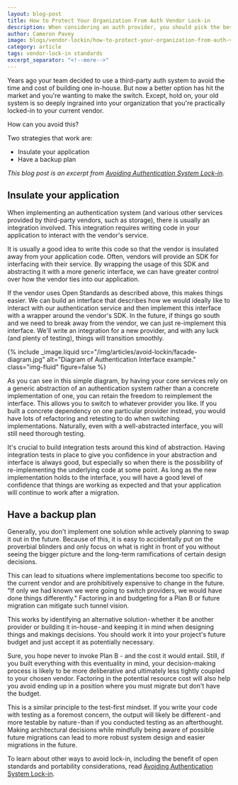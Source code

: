 ```yaml
---
layout: blog-post
title: How to Protect Your Organization From Auth Vendor Lock-in
description: When considering an auth provider, you should pick the best one for your current needs. But how can you avoid implementation pain if your needs change?
author: Cameron Pavey
image: blogs/vendor-lockin/how-to-protect-your-organization-from-auth-vendor-lock-in-header-image.png
category: article
tags: vendor-lock-in standards
excerpt_separator: "<!--more-->"
---
```


Years ago your team decided to use a third-party auth system to avoid the time and cost of building one in-house. But now a better option has hit the market and you're wanting to make the switch. Except, hold on, your old system is so deeply ingrained into your organization that you're practically locked-in to your current vendor.

<!--more-->

How can you avoid this? 

Two strategies that work are:

* Insulate your application
* Have a backup plan

_This blog post is an excerpt from [Avoiding Authentication System Lock-in](/learn/expert-advice/authentication/avoid-lockin)._

## Insulate your application

When implementing an authentication system (and various other services provided by third-party vendors, such as storage), there is usually an integration involved. This integration requires writing code in your application to interact with the vendor's service.

It is usually a good idea to write this code so that the vendor is insulated away from your application code. Often, vendors will provide an SDK for interfacing with their service. By wrapping the usage of this SDK and abstracting it with a more generic interface, we can have greater control over how the vendor ties into our application.

If the vendor uses Open Standards as described above, this makes things easier. We can build an interface that describes how we would ideally like to interact with our authentication service and then implement this interface with a wrapper around the vendor's SDK. In the future, if things go south and we need to break away from the vendor, we can just re-implement this interface. We'll write an integration for a new provider, and with any luck (and plenty of testing), things will transition smoothly.

{% include _image.liquid src="/img/articles/avoid-lockin/facade-diagram.jpg" alt="Diagram of Authentication Interface example." class="img-fluid" figure=false %}

As you can see in this simple diagram, by having your core services rely on a generic abstraction of an authentication system rather than a concrete implementation of one, you can retain the freedom to reimplement the interface. This allows you to switch to whatever provider you like. If you built a concrete dependency on one particular provider instead, you would have lots of refactoring and retesting to do when switching implementations. Naturally, even with a well-abstracted interface, you will still need thorough testing.

It's crucial to build integration tests around this kind of abstraction. Having integration tests in place to give you confidence in your abstraction and interface is always good, but especially so when there is the possibility of re-implementing the underlying code at some point. As long as the new implementation holds to the interface, you will have a good level of confidence that things are working as expected and that your application will continue to work after a migration.

## Have a backup plan

Generally, you don't implement one solution while actively planning to swap it out in the future. Because of this, it is easy to accidentally put on the proverbial blinders and only focus on what is right in front of you without seeing the bigger picture and the long-term ramifications of certain design decisions. 

This can lead to situations where implementations become too specific to the current vendor and are prohibitively expensive to change in the future. "If only we had known we were going to switch providers, we would have done things differently." Factoring in and budgeting for a Plan B or future migration can mitigate such tunnel vision.

This works by identifying an alternative solution - whether it be another provider or building it in-house - and keeping it in mind when designing things and makings decisions. You should work it into your project's future budget and just accept it as potentially necessary.

Sure, you hope never to invoke Plan B - and the cost it would entail. Still, if you built everything with this eventuality in mind, your decision-making process is likely to be more deliberative and ultimately less tightly coupled to your chosen vendor. Factoring in the potential resource cost will also help you avoid ending up in a position where you must migrate but don't have the budget. 

This is a similar principle to the test-first mindset. If you write your code with testing as a foremost concern, the output will likely be different - and more testable by nature - than if you conducted testing as an afterthought. Making architectural decisions while mindfully being aware of possible future migrations can lead to more robust system design and easier migrations in the future.

To learn about other ways to avoid lock-in, including the benefit of open standards and portability considerations, read [Avoiding Authentication System Lock-in](/learn/expert-advice/authentication/avoid-lockin).
